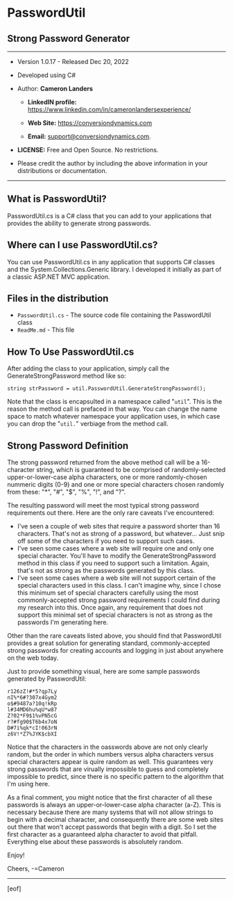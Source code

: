 
# PasswordUtil
## Strong Password Generator   

--------------------------------------------------------------

- Version 1.0.17 - Released Dec 20, 2022

- Developed using C# 

- Author: **Cameron Landers**

    - __LinkedIN profile:__ https://www.linkedin.com/in/cameronlandersexperience/
 
    - __Web Site:__ https://conversiondynamics.com

    - __Email:__ support@conversiondynamics.com.

- __LICENSE:__  Free and Open Source. No restrictions. 

- Please credit the author by including the above information in your distributions or documentation.


--------------------------------------------------------------
  
## What is PasswordUtil?
PasswordUtil.cs is a C# class that you can add to your applications that provides the ability to generate strong passwords. 

## Where can I use PasswordUtil.cs?

You can use PasswordUtil.cs in any application that supports C# classes and the System.Collections.Generic library. I developed it initially as part of a classic ASP.NET MVC application.

## Files in the distribution 
- `PasswordUtil.cs` - The source code file containing the PasswordUtil class 
- `ReadMe.md` - This file
 
## How To Use PasswordUtil.cs
After adding the class to your application, simply call the GenerateStrongPassword method like so:

`string strPassword = util.PasswordUtil.GenerateStrongPassword();` 

Note that the class is encapsulted in a namespace called "`util`". This is the reason the method call is prefaced in that way. You can change the name space to match whatever namespace your application uses, in which case you can drop the "`util.`" verbiage from the method call.

## Strong Password Definition
The strong password returned from the above method call will be a 16-character string, which is guaranteed to be comprised of randomly-selected upper-or-lower-case alpha characters, one or more randomly-chosen nummeric digits (0-9) and one or more special characters chosen randomly from these: "*", "#", "$", "%", "!", and "?".

The resulting password will meet the most typical strong password requirements out there. Here are the only rare caveats I've encountered: 
- I've seen a couple of web sites that require a password shorter than 16 characters. That's not as strong of a password, but whatever... Just snip off some of the characters if you need to support such cases.
- I've seen some cases where a web site will require one and only one special character. You'll have to modify the GenerateStrongPassword method in this class if you need to support such a limitation. Again, that's not as strong as the passwords generated by this class.
- I've seen some cases where a web site will not support certain of the special characters used in this class. I can't imagine why, since I chose this minimum set of special characters carefully using the most commonly-accepted strong password requirements I could find during my research into this. Once again, any requirement that does not support this minimal set of special characters is not as strong as the passwords I'm generating here.

Other than the rare caveats listed above, you should find that PasswordUtil provides a great solution for generating standard, commonly-accepted strong passwords for creating accounts and logging in just about anywhere on the web today.

Just to provide something visual, here are some sample passwords generated by PasswordUtil:

    r126zZ!#*5?qp7Ly
    nI%*6#?307x4Gym2
    o$#9487a?10q!kRp
    l#34MD6hu%qU*w87
    Z?02*F9$1%vPN5cG
    r?#fg90$T6b4x7oN
    D#7i%qk*cI!063rN
    z6V!*Z7%JYK$cbXI

Notice that the characters in the oasswords above are not only clearly random, but the order in which numbers versus alpha characters versus special characters appear is quire random as well. This guarantees very strong passwords that are virually impossible to guess and completely impossible to predict, since there is no specific pattern to the algorithm that I'm using here.

As a final comment, you might notice that the first character of all these passwords is always an upper-or-lower-case alpha character (a-Z). This is necessary because there are many systems that will not allow strings to begin with a decimal character, and consequently there are some web sites out there that won't accept passwords that begin with a digit. So I set the first character as a guaranteed alpha character to avoid that pitfall. Everything else about these passwords is absolutely random.  

Enjoy!

Cheers,
-=Cameron

---
[eof]  

  